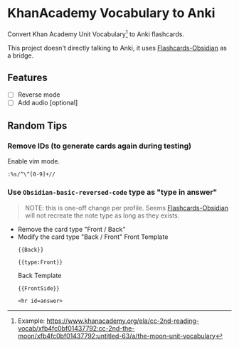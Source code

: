 # KhanAcademy Vocabulary to Anki

Convert Khan Academy Unit Vocabulary[^1] to Anki flashcards.

[^1]: Example: https://www.khanacademy.org/ela/cc-2nd-reading-vocab/xfb4fc0bf01437792:cc-2nd-the-moon/xfb4fc0bf01437792:untitled-63/a/the-moon-unit-vocabulary

This project doesn't directly talking to Anki, it uses [Flashcards-Obsidian][] as a bridge.

## Features

- [ ] Reverse mode
- [ ] Add audio [optional]

## Random Tips

### Remove IDs (to generate cards again during testing)

Enable vim mode.

```vim
:%s/^\^[0-9]+//
```

### Use `Obsidian-basic-reversed-code` type as "type in answer"

> NOTE: this is one-off change per profile. Seems [Flashcards-Obsidian][] will not recreate the note type as long as they exists.

- Remove the card type "Front / Back"
- Modify the card type "Back / Front"
  Front Template
  ```
  {{Back}}

  {{type:Front}}
  ```
  Back Template
  ```
  {{FrontSide}}

  <hr id=answer>
  ```


[Flashcards-Obsidian]: https://github.com/reuseman/flashcards-obsidian
